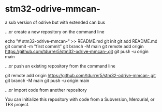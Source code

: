 # stm32-odrive-mmcan-

a sub version of odrive but with extended can bus

…or create a new repository on the command line

echo "# stm32-odrive-mmcan-" >> README.md
git init
git add README.md
git commit -m "first commit"
git branch -M main
git remote add origin https://github.com/tdurrer5/stm32-odrive-mmcan-.git
git push -u origin main

…or push an existing repository from the command line

git remote add origin https://github.com/tdurrer5/stm32-odrive-mmcan-.git
git branch -M main
git push -u origin main

…or import code from another repository

You can initialize this repository with code from a Subversion, Mercurial, or TFS project.
